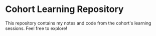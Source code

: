 # Cohort Learning Repository

This repository contains my notes and code from the cohort's learning sessions. Feel free to explore!
